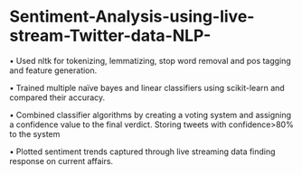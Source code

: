 # Sentiment-Analysis-using-live-stream-Twitter-data-NLP-

•	Used nltk for tokenizing, lemmatizing, stop word removal and pos tagging and feature generation.

•	Trained multiple naïve bayes and linear classifiers using scikit-learn and compared their accuracy. 

•	Combined classifier algorithms by creating a voting system and assigning a confidence value to the final verdict. Storing tweets with confidence>80% to the system

•	Plotted sentiment trends captured through live streaming data finding response on current affairs.
